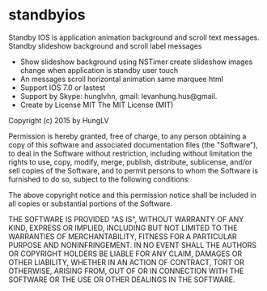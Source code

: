 # standbyios
Standby IOS is application animation background and scroll text messages.
Standby slideshow background and scroll label messages
- Show slideshow background using NSTimer create slideshow images
change when application is standby user touch
- An messages scroll horizontal animation same marquee html
- Support IOS 7.0 or lastest
- Support by Skype: hunglvhn, gmail: levanhung.hus@gmail.
- Create by License MIT
The MIT License (MIT)

Copyright (c) 2015 by HungLV

Permission is hereby granted, free of charge, to any person obtaining a
copy
of this software and associated documentation files (the "Software"),
to deal
in the Software without restriction, including without limitation the
rights
to use, copy, modify, merge, publish, distribute, sublicense, and/or
sell
copies of the Software, and to permit persons to whom the Software is
furnished to do so, subject to the following conditions:

The above copyright notice and this permission notice shall be included
in
all copies or substantial portions of the Software.

THE SOFTWARE IS PROVIDED "AS IS", WITHOUT WARRANTY OF ANY KIND, EXPRESS
OR
IMPLIED, INCLUDING BUT NOT LIMITED TO THE WARRANTIES OF MERCHANTABILITY,
FITNESS FOR A PARTICULAR PURPOSE AND NONINFRINGEMENT. IN NO EVENT SHALL
THE
AUTHORS OR COPYRIGHT HOLDERS BE LIABLE FOR ANY CLAIM, DAMAGES OR OTHER
LIABILITY, WHETHER IN AN ACTION OF CONTRACT, TORT OR OTHERWISE, ARISING
FROM,
OUT OF OR IN CONNECTION WITH THE SOFTWARE OR THE USE OR OTHER DEALINGS
IN
THE SOFTWARE.
